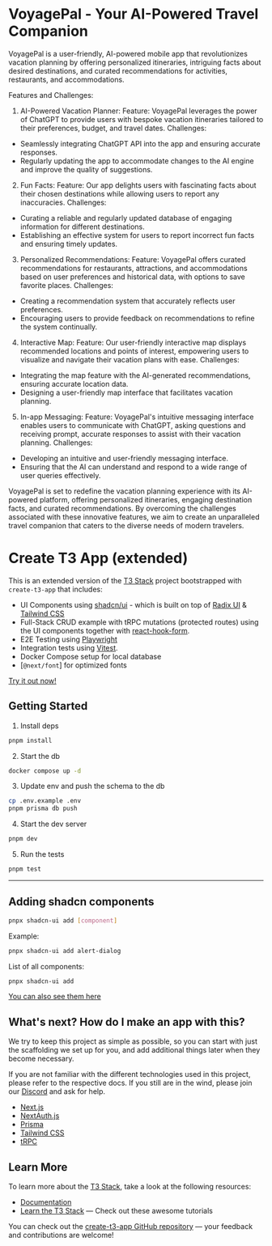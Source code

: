 
# VoyagePal - Your AI-Powered Travel Companion


VoyagePal is a user-friendly, AI-powered mobile app that revolutionizes vacation planning by offering personalized itineraries, intriguing facts about desired destinations, and curated recommendations for activities, restaurants, and accommodations.

Features and Challenges:

1. AI-Powered Vacation Planner:
Feature: VoyagePal leverages the power of ChatGPT to provide users with bespoke vacation itineraries tailored to their preferences, budget, and travel dates.
Challenges:
- Seamlessly integrating ChatGPT API into the app and ensuring accurate responses.
- Regularly updating the app to accommodate changes to the AI engine and improve the quality of suggestions.

2. Fun Facts:
Feature: Our app delights users with fascinating facts about their chosen destinations while allowing users to report any inaccuracies.
Challenges:
- Curating a reliable and regularly updated database of engaging information for different destinations.
- Establishing an effective system for users to report incorrect fun facts and ensuring timely updates.

3. Personalized Recommendations:
Feature: VoyagePal offers curated recommendations for restaurants, attractions, and accommodations based on user preferences and historical data, with options to save favorite places.
Challenges:
- Creating a recommendation system that accurately reflects user preferences.
- Encouraging users to provide feedback on recommendations to refine the system continually.

4. Interactive Map:
Feature: Our user-friendly interactive map displays recommended locations and points of interest, empowering users to visualize and navigate their vacation plans with ease.
Challenges:
- Integrating the map feature with the AI-generated recommendations, ensuring accurate location data.
- Designing a user-friendly map interface that facilitates vacation planning.

5. In-app Messaging:
Feature: VoyagePal's intuitive messaging interface enables users to communicate with ChatGPT, asking questions and receiving prompt, accurate responses to assist with their vacation planning.
Challenges:
- Developing an intuitive and user-friendly messaging interface.
- Ensuring that the AI can understand and respond to a wide range of user queries effectively.

VoyagePal is set to redefine the vacation planning experience with its AI-powered platform, offering personalized itineraries, engaging destination facts, and curated recommendations. By overcoming the challenges associated with these innovative features, we aim to create an unparalleled travel companion that caters to the diverse needs of modern travelers.


# Create T3 App (extended)

This is an extended version of the [T3 Stack](https://create.t3.gg/) project bootstrapped with `create-t3-app` that includes:

- UI Components using [shadcn/ui](https://ui.shadcn.com) - which is built on top of [Radix UI](https://radix-ui.com) & [Tailwind CSS](https://tailwindcss.com)
- Full-Stack CRUD example with tRPC mutations (protected routes) using the UI components together with [react-hook-form](https://react-hook-form.com).
- E2E Testing using [Playwright](https://playwright.dev)
- Integration tests using [Vitest](https://vitest.dev).
- Docker Compose setup for local database
- [`@next/font`] for optimized fonts

[Try it out now!](https://t3-complete.vercel.app)

## Getting Started

1. Install deps

```bash
pnpm install
```

2. Start the db

```bash
docker compose up -d
```

3. Update env and push the schema to the db

```bash
cp .env.example .env
pnpm prisma db push
```

4. Start the dev server

```bash
pnpm dev
```

5. Run the tests

```bash
pnpm test
```

---

## Adding shadcn components

```bash
pnpx shadcn-ui add [component]
```

Example:

```bash
pnpx shadcn-ui add alert-dialog
```

List of all components:

```bash
pnpx shadcn-ui add
```

[You can also see them here](https://ui.shadcn.com/components)

## What's next? How do I make an app with this?

We try to keep this project as simple as possible, so you can start with just the scaffolding we set up for you, and add additional things later when they become necessary.

If you are not familiar with the different technologies used in this project, please refer to the respective docs. If you still are in the wind, please join our [Discord](https://t3.gg/discord) and ask for help.

- [Next.js](https://nextjs.org)
- [NextAuth.js](https://next-auth.js.org)
- [Prisma](https://prisma.io)
- [Tailwind CSS](https://tailwindcss.com)
- [tRPC](https://trpc.io)

## Learn More

To learn more about the [T3 Stack](https://create.t3.gg/), take a look at the following resources:

- [Documentation](https://create.t3.gg/)
- [Learn the T3 Stack](https://create.t3.gg/en/faq#what-learning-resources-are-currently-available) — Check out these awesome tutorials

You can check out the [create-t3-app GitHub repository](https://github.com/t3-oss/create-t3-app) — your feedback and contributions are welcome!

